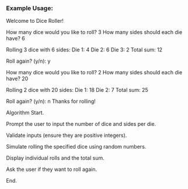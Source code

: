 

### Example Usage:

Welcome to Dice Roller!

How many dice would you like to roll? 3
How many sides should each die have? 6

Rolling 3 dice with 6 sides:
  Die 1: 4
  Die 2: 6
  Die 3: 2
Total sum: 12

Roll again? (y/n): y

How many dice would you like to roll? 2
How many sides should each die have? 20

Rolling 2 dice with 20 sides:
  Die 1: 18
  Die 2: 7
Total sum: 25

Roll again? (y/n): n
Thanks for rolling!




Algorithm
Start.

Prompt the user to input the number of dice and sides per die.

Validate inputs (ensure they are positive integers).

Simulate rolling the specified dice using random numbers.

Display individual rolls and the total sum.

Ask the user if they want to roll again.

End.